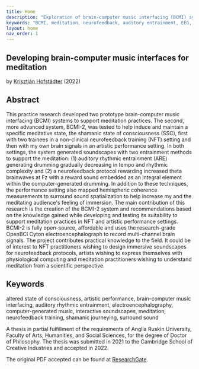 ```yaml
---
title: Home
description: "Exploration of brain-computer music interfacing (BCMI) systems for meditation practices, focusing on the shamanic state of consciousness (SSC) induction and maintenance."
keywords: "BCMI, meditation, neurofeedback, auditory entrainment, EEG, open-source, shamanic consciousness, artistic performance, interactive soundscapes"
layout: home
nav_order: 1
---
```


## Developing brain-computer music interfaces for meditation
by [Krisztián Hofstädter](https://krishofstadter.com/) (2022)

## Abstract
This practice research developed two prototype brain-computer music interfacing (BCMI) systems to support meditation practices. The second, more advanced system, BCMI-2, was tested to help induce and maintain a specific meditative state, the shamanic state of consciousness (SSC), first with two trainees in a non-clinical neurofeedback training (NFT) setting and then with my own brain signals in an artistic performance setting. In both settings, the system generated soundscapes with two entrainment methods to support the meditation: (1) auditory rhythmic entrainment (ARE) generating drumming gradually decreasing in tempo and rhythmic complexity and (2) a neurofeedback protocol rewarding increased theta brainwaves at Fz with a reward sound embedded as an integral element within the computer-generated drumming. In addition to these techniques, the performance setting also mapped hemispheric coherence measurements to surround sound spatialization to help increase my and the meditating audience's feeling of immersion. The main contribution of this research is the creation of the BCMI-2 system and recommendations based on the knowledge gained while developing and testing its suitability to support meditation practices in NFT and artistic performance settings. BCMI-2 is fully open-source, affordable and uses the research-grade OpenBCI Cyton electroencephalograph to record multi-channel brain signals. The project contributes practical knowledge to the field. It could be of interest to NFT practitioners wishing to design immersive soundscapes for neurofeedback protocols, artists wishing to express themselves with physiological computing and meditation practitioners wishing to understand meditation from a scientific perspective.
 
## Keywords
altered state of consciousness, artistic performance, brain-computer music interfacing, auditory rhythmic entrainment, electroencephalography, computer-generated music, interactive soundscapes, meditation, neurofeedback training, shamanic journeying, surround sound

A thesis in partial fulfillment of the requirements of Anglia Ruskin University, Faculty of Arts, Humanities, and Social Sciences, for the degree of Doctor of Philosophy. The thesis was submitted in 2021 to the Cambridge School of Creative Industries and accepted in 2022.

The original PDF accepted can be found at [ResearchGate](https://www.researchgate.net/profile/Krisztian-Hofstaedter).